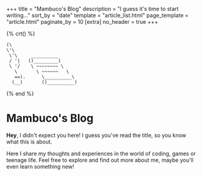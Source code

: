 +++
title = "Mambuco's Blog"
description = "I guess it's time to start writing..."
sort_by = "date"
template = "article_list.html"
page_template = "article.html"
paginate_by = 10
[extra]
no_header = true
+++

{% crt() %}
```
(\
\'\
 \'\     __________
 / '|   ()_________)
 \ '/    \ ~~~~~~~~ \
   \       \ ~~~~~~   \
   ==).      \__________\
  (__)       ()__________)
```
{% end %}

# Mambuco's Blog

**Hey**, I didn't expect you here!
I guess you've read the title, so you know what this is about.

Here I share my thoughts and experiences in the world of coding, games or teenage life.
Feel free to explore and find out more about me, maybe you'll even learn something new!
